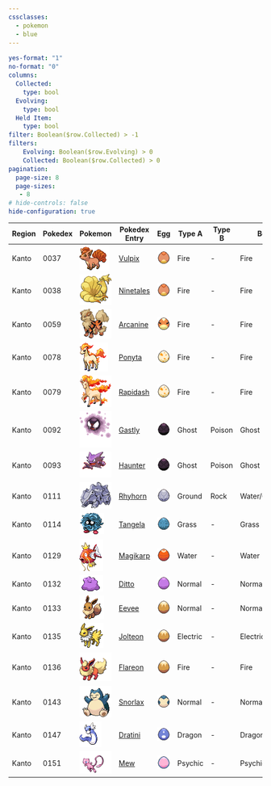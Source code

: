 ```yaml
---
cssclasses:
  - pokemon
  - blue
---
```


```yaml enhanced-tables
yes-format: "1" 
no-format: "0"
columns:
  Collected:
    type: bool
  Evolving:
    type: bool
  Held Item:
    type: bool
filter: Boolean($row.Collected) > -1
filters:    
    Evolving: Boolean($row.Evolving) > 0
    Collected: Boolean($row.Collected) > 0
pagination:
  page-size: 8
  page-sizes:
   - 8
# hide-controls: false
hide-configuration: true
```

| Region | Pokedex | Pokemon                                  | Pokedex Entry                                        | Egg                                          | Type A   | Type B | Best Field         | Collected | Evolving | Status                                                |
| ------ | ------- | ---------------------------------------- | ---------------------------------------------------- | -------------------------------------------- | -------- | ------ | ------------------ | --------- | -------- | ----------------------------------------------------- |
| Kanto  | 0037    | ![vulpix](01%20Pokemon/vulpix.gif)       | [Vulpix](https://pokemondb.net/pokedex/vulpix)       | ![Vulpix_Egg](02%20Egg/Vulpix_Egg.png)       | Fire     | -      | Fire               | 1         | 0        | ![vulpix-status](03%20Status/vulpix-status.png)       |
| Kanto  | 0038    | ![ninetales](01%20Pokemon/ninetales.gif) | [Ninetales](https://pokemondb.net/pokedex/ninetales) | ![Vulpix_Egg](02%20Egg/Vulpix_Egg.png)       | Fire     | -      | Fire               | 1         | 0        | ![ninetales-status](03%20Status/ninetales-status.png) |
| Kanto  | 0059    | ![arcanine](01%20Pokemon/arcanine.gif)   | [Arcanine](https://pokemondb.net/pokedex/arcanine)   | ![Growlithe_Egg](02%20Egg/Growlithe_Egg.png) | Fire     | -      | Fire               | 1         | 0        | ![growlithe-status](03%20Status/growlithe-status.png) |
| Kanto  | 0078    | ![ponyta](01%20Pokemon/ponyta.gif)       | [Ponyta](https://pokemondb.net/pokedex/ponyta)       | ![Ponyta_Egg](02%20Egg/Ponyta_Egg.png)       | Fire     | -      | Fire               | 1         | 0        | ![ponyta-status](03%20Status/ponyta-status.png)       |
| Kanto  | 0079    | ![rapidash](01%20Pokemon/rapidash.gif)   | [Rapidash](https://pokemondb.net/pokedex/rapidash)   | ![Ponyta_Egg](02%20Egg/Ponyta_Egg.png)       | Fire     | -      | Fire               | 1         | 0        | ![rapidash-status](03%20Status/rapidash-status.png)   |
| Kanto  | 0092    | ![gastly](01%20Pokemon/gastly.gif)       | [Gastly](https://pokemondb.net/pokedex/gastly)       | ![](02%20Egg/Gastly_Egg.png)                 | Ghost    | Poison | Ghost              | 1         | 0        | ![gastly-status](03%20Status/gastly-status.png)       |
| Kanto  | 0093    | ![](01%20Pokemon/haunter.gif)            | [Haunter](https://pokemondb.net/pokedex/haunter)     | ![](02%20Egg/Gastly_Egg.png)                 | Ghost    | Poison | Ghost              | 1         | 0        | ![haunter-status](03%20Status/haunter-status.png)     |
| Kanto  | 0111    | ![](01%20Pokemon/rhyhorn-f.gif)          | [Rhyhorn](https://pokemondb.net/pokedex/rhyhorn)     | ![](02%20Egg/Rhyhorn_Egg.png)                         | Ground   | Rock   | Water/Grass/Ground | 1         | 0        | ![rhyhorn-status](03%20Status/rhyhorn-status.png)     |
| Kanto  | 0114    | ![](01%20Pokemon/tangela.gif)            | [Tangela](https://pokemondb.net/pokedex/tangela)     | ![](02%20Egg/Tangela_Egg.png)                         | Grass    | -      | Grass              | 1         | 0        |    ![tangela-status](03%20Status/tangela-status.png)                                                   |
| Kanto  | 0129    | ![](01%20Pokemon/magikarp.gif)           | [Magikarp](https://pokemondb.net/pokedex/magikarp)   | ![](02%20Egg/Magikarp_Egg.png)                        | Water    | -      | Water              | 1         | 0        |       ![magikarp-status](03%20Status/magikarp-status.png)                                                |
| Kanto  | 0132    | ![](01%20Pokemon/ditto.gif)              | [Ditto](https://pokemondb.net/pokedex/ditto)         | ![](02%20Egg/Ditto_Egg.png)                           | Normal   | -      | Normal             | 0         | 0        |                                                       |
| Kanto  | 0133    | ![](01%20Pokemon/eevee%201.gif)          | [Eevee](https://pokemondb.net/pokedex/eevee)         | ![](02%20Egg/Eevee_Egg%201.png)                           | Normal   | -      | Normal             | 0         | 0        |                                                       |
| Kanto  | 0135    | ![](01%20Pokemon/jolteon%201.gif)        | [Jolteon](https://pokemondb.net/pokedex/jolteon)     | ![](02%20Egg/Eevee_Egg%201.png)                           | Electric | -      | Electric           | 0         | 1        |                   ![jolteon-status](03%20Status/jolteon-status.png)                                    |
| Kanto  | 0136    | ![](01%20Pokemon/flareon.gif)            | [Flareon](https://pokemondb.net/pokedex/flareon)     | ![](02%20Egg/Eevee_Egg%201.png)                           | Fire     | -      | Fire               | 0         | 0        |                                                       |
| Kanto  | 0143    | ![](01%20Pokemon/snorlax.gif)            | [Snorlax](https://pokemondb.net/pokedex/snorlax)     | ![](02%20Egg/Snorlax_Egg.png)                         | Normal   | -      | Normal             | 1         | 0        |               ![snorlax-status](03%20Status/snorlax-status.png)                                        |
| Kanto  | 0147    | ![](01%20Pokemon/dratini.gif)            | [Dratini](https://pokemondb.net/pokedex/dratini)     | ![](02%20Egg/Dratini_Egg.png)                         | Dragon   | -      | Dragon             | 1         | 0        |                  ![dratini-status](03%20Status/dratini-status.png)                                   |
| Kanto  | 0151    | ![](01%20Pokemon/mew.gif)                | [Mew](https://pokemondb.net/pokedex/mew)             | ![](02%20Egg/Mew_Egg.png)                             | Psychic  | -      | Psychic            | 0         | 0        |                                                       |